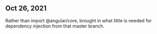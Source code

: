 ## Oct 26, 2021

Rather than import @angular/core, brought in what little is needed for dependency injection from that master branch.  